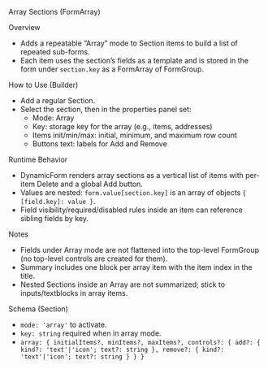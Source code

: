 Array Sections (FormArray)

Overview
- Adds a repeatable “Array” mode to Section items to build a list of repeated sub-forms.
- Each item uses the section’s fields as a template and is stored in the form under `section.key` as a FormArray of FormGroup.

How to Use (Builder)
- Add a regular Section.
- Select the section, then in the properties panel set:
  - Mode: Array
  - Key: storage key for the array (e.g., items, addresses)
  - Items init/min/max: initial, minimum, and maximum row count
  - Buttons text: labels for Add and Remove

Runtime Behavior
- DynamicForm renders array sections as a vertical list of items with per-item Delete and a global Add button.
- Values are nested: `form.value[section.key]` is an array of objects `{ [field.key]: value }`.
- Field visibility/required/disabled rules inside an item can reference sibling fields by key.

Notes
- Fields under Array mode are not flattened into the top-level FormGroup (no top-level controls are created for them).
- Summary includes one block per array item with the item index in the title.
- Nested Sections inside an Array are not summarized; stick to inputs/textblocks in array items.

Schema (Section)
- `mode: 'array'` to activate.
- `key: string` required when in array mode.
- `array: { initialItems?, minItems?, maxItems?, controls?: { add?: { kind?: 'text'|'icon'; text?: string }, remove?: { kind?: 'text'|'icon'; text?: string } } }`

